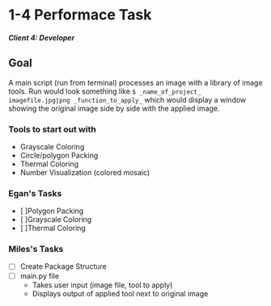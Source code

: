 # 1-4 Performace Task
##### Client 4: Developer

## Goal
A main script (run from terminal) processes an image with a library of image tools. Run would look something like `$ _name_of_project_ imagefile.jpg|png _function_to_apply_` which would display a window showing the original image side by side with the applied image.

### Tools to start out with
* Grayscale Coloring 
* Circle/polygon Packing
* Thermal Coloring
* Number Visualization (colored mosaic)

### Egan's Tasks
- [ ]Polygon Packing
- [ ]Grayscale Coloring
- [ ]Thermal Coloring

### Miles's Tasks
- [ ] Create Package Structure
- [ ] main.py file
	* Takes user input (image file, tool to apply)
	* Displays output of applied tool next to original image
